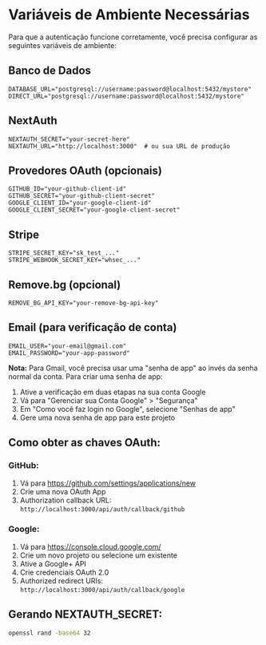# Variáveis de Ambiente Necessárias

Para que a autenticação funcione corretamente, você precisa configurar as seguintes variáveis de ambiente:

## Banco de Dados

```
DATABASE_URL="postgresql://username:password@localhost:5432/mystore"
DIRECT_URL="postgresql://username:password@localhost:5432/mystore"
```

## NextAuth

```
NEXTAUTH_SECRET="your-secret-here"
NEXTAUTH_URL="http://localhost:3000"  # ou sua URL de produção
```

## Provedores OAuth (opcionais)

```
GITHUB_ID="your-github-client-id"
GITHUB_SECRET="your-github-client-secret"
GOOGLE_CLIENT_ID="your-google-client-id"
GOOGLE_CLIENT_SECRET="your-google-client-secret"
```

## Stripe

```
STRIPE_SECRET_KEY="sk_test_..."
STRIPE_WEBHOOK_SECRET_KEY="whsec_..."
```

## Remove.bg (opcional)

```
REMOVE_BG_API_KEY="your-remove-bg-api-key"
```

## Email (para verificação de conta)

```
EMAIL_USER="your-email@gmail.com"
EMAIL_PASSWORD="your-app-password"
```

**Nota:** Para Gmail, você precisa usar uma "senha de app" ao invés da senha normal da conta. Para criar uma senha de app:

1. Ative a verificação em duas etapas na sua conta Google
2. Vá para "Gerenciar sua Conta Google" > "Segurança"
3. Em "Como você faz login no Google", selecione "Senhas de app"
4. Gere uma nova senha de app para este projeto

## Como obter as chaves OAuth:

### GitHub:

1. Vá para https://github.com/settings/applications/new
2. Crie uma nova OAuth App
3. Authorization callback URL: `http://localhost:3000/api/auth/callback/github`

### Google:

1. Vá para https://console.cloud.google.com/
2. Crie um novo projeto ou selecione um existente
3. Ative a Google+ API
4. Crie credenciais OAuth 2.0
5. Authorized redirect URIs: `http://localhost:3000/api/auth/callback/google`

## Gerando NEXTAUTH_SECRET:

```bash
openssl rand -base64 32
```
